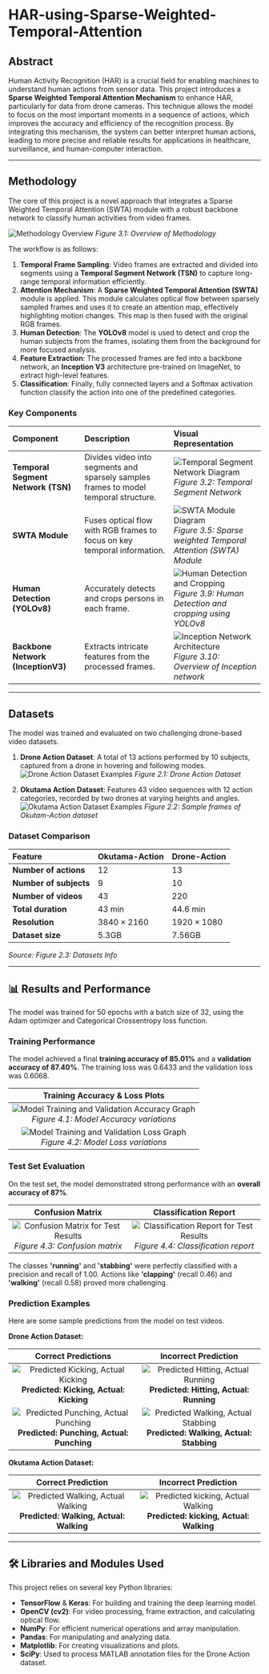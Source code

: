 # HAR-using-Sparse-Weighted-Temporal-Attention

## Abstract

Human Activity Recognition (HAR) is a crucial field for enabling machines to understand human actions from sensor data. This project introduces a **Sparse Weighted Temporal Attention Mechanism** to enhance HAR, particularly for data from drone cameras. This technique allows the model to focus on the most important moments in a sequence of actions, which improves the accuracy and efficiency of the recognition process. By integrating this mechanism, the system can better interpret human actions, leading to more precise and reliable results for applications in healthcare, surveillance, and human-computer interaction.

***

## Methodology

The core of this project is a novel approach that integrates a Sparse Weighted Temporal Attention (SWTA) module with a robust backbone network to classify human activities from video frames.

![Methodology Overview](https://i.imgur.com/P5e6B2p.png)
*Figure 3.1: Overview of Methodology*

The workflow is as follows:
1.  **Temporal Frame Sampling**: Video frames are extracted and divided into segments using a **Temporal Segment Network (TSN)** to capture long-range temporal information efficiently.
2.  **Attention Mechanism**: A **Sparse Weighted Temporal Attention (SWTA)** module is applied. This module calculates optical flow between sparsely sampled frames and uses it to create an attention map, effectively highlighting motion changes. This map is then fused with the original RGB frames.
3.  **Human Detection**: The **YOLOv8** model is used to detect and crop the human subjects from the frames, isolating them from the background for more focused analysis.
4.  **Feature Extraction**: The processed frames are fed into a backbone network, an **Inception V3** architecture pre-trained on ImageNet, to extract high-level features.
5.  **Classification**: Finally, fully connected layers and a Softmax activation function classify the action into one of the predefined categories.

### Key Components

| Component | Description | Visual Representation |
| :--- | :--- | :--- |
| **Temporal Segment Network (TSN)** | Divides video into segments and sparsely samples frames to model temporal structure. | ![Temporal Segment Network Diagram](https://i.imgur.com/s6Wp7kK.png) <br> *Figure 3.2: Temporal Segment Network* |
| **SWTA Module** | Fuses optical flow with RGB frames to focus on key temporal information. | ![SWTA Module Diagram](https://i.imgur.com/jM8V83Q.png) <br> *Figure 3.5: Sparse weighted Temporal Attention (SWTA) Module* |
| **Human Detection (YOLOv8)** | Accurately detects and crops persons in each frame. | ![Human Detection and Cropping](https://i.imgur.com/E9tY50c.png) <br> *Figure 3.9: Human Detection and cropping using YOLOv8* |
| **Backbone Network (InceptionV3)**| Extracts intricate features from the processed frames. | ![Inception Network Architecture](https://i.imgur.com/5J3X2qF.png) <br> *Figure 3.10: Overview of Inception network* |

***

## Datasets

The model was trained and evaluated on two challenging drone-based video datasets.

1.  **Drone Action Dataset**: A total of 13 actions performed by 10 subjects, captured from a drone in hovering and following modes.
    ![Drone Action Dataset Examples](https://i.imgur.com/4z82hKk.png)
    *Figure 2.1: Drone Action Dataset*

2.  **Okutama Action Dataset**: Features 43 video sequences with 12 action categories, recorded by two drones at varying heights and angles.
    ![Okutama Action Dataset Examples](https://i.imgur.com/B9BwA5K.png)
    *Figure 2.2: Sample frames of Okutam-Action dataset*

### Dataset Comparison

| Feature | Okutama-Action | Drone-Action |
| :--- | :--- | :--- |
| **Number of actions** | 12 | 13 |
| **Number of subjects**| 9 | 10 |
| **Number of videos** | 43 | 220 |
| **Total duration** | 43 min | 44.6 min |
| **Resolution** | $3840 \times 2160$ | $1920 \times 1080$ |
| **Dataset size** | 5.3GB | 7.56GB |
*Source: Figure 2.3: Datasets Info*

***

## 📊 Results and Performance

The model was trained for 50 epochs with a batch size of 32, using the Adam optimizer and Categorical Crossentropy loss function.

### Training Performance

The model achieved a final **training accuracy of 85.01%** and a **validation accuracy of 87.40%**. The training loss was 0.6433 and the validation loss was 0.6068.

| Training Accuracy & Loss Plots |
| :---: |
| ![Model Training and Validation Accuracy Graph](https://i.imgur.com/U2FfHll.png) <br> *Figure 4.1: Model Accuracy variations* |
| ![Model Training and Validation Loss Graph](https://i.imgur.com/JbW7b4s.png) <br> *Figure 4.2: Model Loss variations*|

### Test Set Evaluation

On the test set, the model demonstrated strong performance with an **overall accuracy of 87%**.

| Confusion Matrix | Classification Report |
| :---: | :---: |
| ![Confusion Matrix for Test Results](https://i.imgur.com/83u6G6U.png) <br> *Figure 4.3: Confusion matrix* | ![Classification Report for Test Results](https://i.imgur.com/97y0uC6.png) <br> *Figure 4.4: Classification report* |

The classes **'running'** and **'stabbing'** were perfectly classified with a precision and recall of 1.00. Actions like **'clapping'** (recall 0.46) and **'walking'** (recall 0.58) proved more challenging.

### Prediction Examples

Here are some sample predictions from the model on test videos.

**Drone Action Dataset:**

| Correct Predictions | Incorrect Prediction |
| :---: | :---: |
| ![Predicted Kicking, Actual Kicking](https://i.imgur.com/G5rR88h.png) <br> **Predicted: Kicking, Actual: Kicking** | ![Predicted Hitting, Actual Running](https://i.imgur.com/Gk9z05l.png) <br> **Predicted: Hitting, Actual: Running** |
| ![Predicted Punching, Actual Punching](https://i.imgur.com/C7Q2D6B.png) <br> **Predicted: Punching, Actual: Punching** | ![Predicted Walking, Actual Stabbing](https://i.imgur.com/c43j0i8.png) <br> **Predicted: Walking, Actual: Stabbing** |

**Okutama Action Dataset:**

| Correct Prediction | Incorrect Prediction |
| :---: | :---: |
| ![Predicted Walking, Actual Walking](https://i.imgur.com/yvC9sYV.png) <br> **Predicted: Walking, Actual: Walking** | ![Predicted kicking, Actual Walking](https://i.imgur.com/b6b5M6o.png) <br> **Predicted: kicking, Actual: Walking** |

***

## 🛠️ Libraries and Modules Used

This project relies on several key Python libraries:
-   **TensorFlow** & **Keras**: For building and training the deep learning model.
-   **OpenCV (cv2)**: For video processing, frame extraction, and calculating optical flow.
-   **NumPy**: For efficient numerical operations and array manipulation.
-   **Pandas**: For manipulating and analyzing data.
-   **Matplotlib**: For creating visualizations and plots.
-   **SciPy**: Used to process MATLAB annotation files for the Drone Action dataset.
